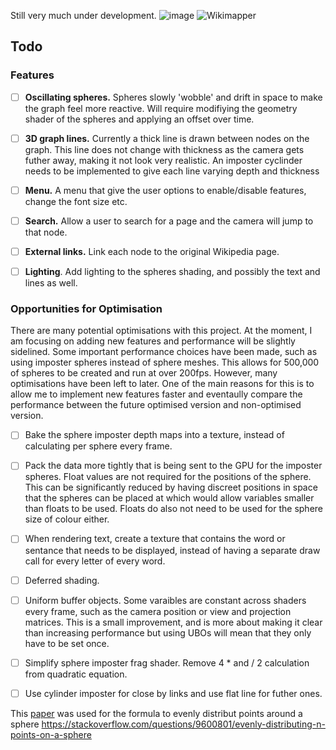 Still very much under development.
![image](https://github.com/user-attachments/assets/512f539b-be2d-4abe-9bb7-15880524831c)
![Wikimapper](https://github.com/user-attachments/assets/f29595ae-86ac-47c5-ad71-a2d21fecbca3)

## Todo

### Features
- [ ] **Oscillating spheres.** Spheres slowly 'wobble' and drift in space to make the graph feel more reactive. Will require modifiying the geometry shader of the spheres and applying an offset over time.
- [ ] **3D graph lines.** Currently a thick line is drawn between nodes on the graph. This line does not change with thickness as the camera gets futher away, making it not look very realistic. An imposter cyclinder needs to be implemented to give each line varying depth and thickness
- [ ] **Menu.** A menu that give the user options to enable/disable features, change the font size etc.
- [ ] **Search.** Allow a user to search for a page and the camera will jump to that node.
- [ ] **External links.** Link each node to the original Wikipedia page.
- [ ] **Lighting**. Add lighting to the spheres shading, and possibly the text and lines as well.
 

### Opportunities for Optimisation
There are many potential optimisations with this project. At the moment, I am focusing on adding new features and performance will be slightly sidelined. Some important performance choices have been made, such as using imposter spheres instead of sphere meshes. This allows for 500,000 of spheres to be created and run at over 200fps. However, many optimisations have been left to later. One of the main reasons for this is to allow me to implement new features faster and eventaully compare the performance between the future optimised version and non-optimised version.

- [ ] Bake the sphere imposter depth maps into a texture, instead of calculating per sphere every frame.
- [ ] Pack the data more tightly that is being sent to the GPU for the imposter spheres. Float values are not required for the positions of the sphere. This can be significantly reduced by having discreet positions in space that the spheres can be placed at which would allow variables smaller than floats to be used. Floats do also not need to be used for the sphere size of colour either.
- [ ] When rendering text, create a texture that contains the word or sentance that needs to be displayed, instead of having a separate draw call for every letter of every word.
- [ ] Deferred shading.
- [ ] Uniform buffer objects. Some varaibles are constant across shaders every frame, such as the camera position or view and projection matrices. This is a small improvement, and is more about making it clear than increasing performance but using UBOs will mean that they only have to be set once.
- [ ] Simplify sphere imposter frag shader. Remove 4 * and / 2 calculation from quadratic equation. 
- [ ] Use cylinder imposter for close by links and use flat line for futher ones.


This [paper](https://www.cmu.edu/biolphys/deserno/pdf/sphere_equi.pdf) was used for the formula to evenly distribut points around a sphere
https://stackoverflow.com/questions/9600801/evenly-distributing-n-points-on-a-sphere

